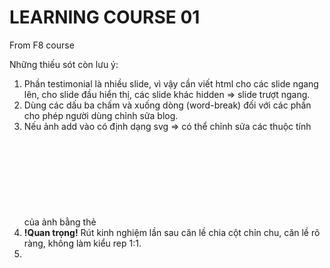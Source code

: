 # LEARNING COURSE 01
From F8 course

Những thiếu sót còn lưu ý:
1. Phần testimonial là nhiều slide, vì vậy cần viết html cho các slide ngang lên, cho slide đầu hiển thị, các slide khác hidden => slide trượt ngang.
2. Dùng các dấu ba chấm và xuống dòng (word-break) đối với các phần cho phép người dùng chỉnh sửa blog.
3. Nếu ảnh add vào có định dạng svg => có thể chỉnh sửa các thuộc tính của ảnh bằng thẻ <svg>.
4. **!Quan trọng!** Rút kinh nghiệm lần sau căn lề chia cột chỉn chu, căn lề rõ ràng, không làm kiểu rep 1:1.
5.  
